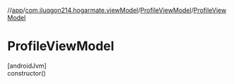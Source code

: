 //[app](../../../index.md)/[com.jluqgon214.hogarmate.viewModel](../index.md)/[ProfileViewModel](index.md)/[ProfileViewModel](-profile-view-model.md)

# ProfileViewModel

[androidJvm]\
constructor()
